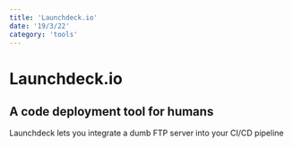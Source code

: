 ```yaml
---
title: 'Launchdeck.io'
date: '19/3/22'
category: 'tools'
---
```


# Launchdeck.io
##  A code deployment tool for humans

Launchdeck lets you integrate a dumb FTP server into your CI/CD pipeline
